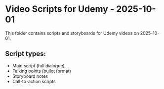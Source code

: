# Video Scripts for Udemy - 2025-10-01

This folder contains scripts and storyboards for Udemy videos on 2025-10-01.

## Script types:
- Main script (full dialogue)
- Talking points (bullet format)
- Storyboard notes
- Call-to-action scripts
